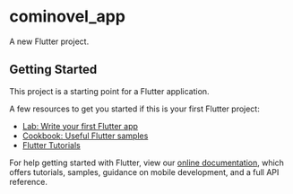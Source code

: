 # cominovel_app

A new Flutter project.

## Getting Started

This project is a starting point for a Flutter application.

A few resources to get you started if this is your first Flutter project:

- [Lab: Write your first Flutter app](https://flutter.dev/docs/get-started/codelab)
- [Cookbook: Useful Flutter samples](https://flutter.dev/docs/cookbook)
- [Flutter Tutorials](https://kodestat.gitbook.io/flutter/)

For help getting started with Flutter, view our
[online documentation](https://flutter.dev/docs), which offers tutorials,
samples, guidance on mobile development, and a full API reference.

